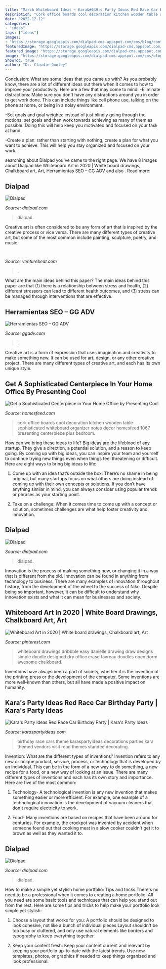 ```yaml
---
title: "March Whiteboard Ideas ~ Kara&#039;s Party Ideas Red Race Car Birthday Party"
description: "Cork office boards cool decoration kitchen wooden table sophisticated whiteboard organizer notes decor homesfeed 1067 presenting centerpiece plus bedroom"
date: "2022-12-12"
categories:
- "ideas"
tags: ["ideas"]
images:
- "https://storage.googleapis.com/dialpad-cms.appspot.com/cms/blog/content/IMG-1429.JPG"
featuredImage: "https://storage.googleapis.com/dialpad-cms.appspot.com/cms/blog/content/WebCallHistory_UI.png"
featured_image: "https://storage.googleapis.com/dialpad-cms.appspot.com/cms/blog/content/IMG-1429.JPG"
image: "https://storage.googleapis.com/dialpad-cms.appspot.com/cms/blog/content/Nat.jpg"
ShowToc: true
author: "Dr. Claudie Dooley"
---
```



Conclusion: What are some ideas that you came up with?
As you probably know, there are a lot of different ideas out there when it comes to how to improve your productivity. Here are a few that may come to mind:
-Eliminate distractions: Make sure you don't have any distractions around you in order to get work done. This can include things like cell phone use, talking on the phone at home, or being in a noisy environment.

-Set goals and goal weights: instead of just blindly going through the motions, set goals and then work towards achieving as many of them as possible. Doing this will help keep you motivated and focused on your task at hand.

-Create a plan: rather than starting with nothing, create a plan for what you want to achieve. This will help you stay organized and focused on your work.

	

		
searching about Dialpad you've came to the right page. We have 8 Images about Dialpad like Whiteboard Art in 2020 | White board drawings, Chalkboard art, Art, Herramientas SEO – GG ADV and also . Read more:
		
    
## Dialpad

<img loading=lazy src="https://storage.googleapis.com/dialpad-cms.appspot.com/cms/blog/content/IMG-1429.JPG" onerror="this.onerror=null;this.src='https://tse1.mm.bing.net/th?id=OIP.lKfrQ0DiwyX_JphB3OwBtwHaFj&amp;pid=15.1';" alt="Dialpad">

_Source: dialpad.com_

>dialpad. 

	

Creative art is often considered to be any form of art that is inspired by the creative process or vice versa. There are many different types of creative art, but some of the most common include painting, sculpture, poetry, and music.

    
## 

<img loading=lazy src="https://venturebeat.com/wp-content/uploads/2018/09/IMG_20180903_102707-1.jpg?w=757" onerror="this.onerror=null;this.src='https://tse3.mm.bing.net/th?id=OIP.Dnhhdm2edEw4m6F1HTB_ZgHaF3&amp;pid=15.1';" alt="">

_Source: venturebeat.com_

>. 

	

What are the main ideas behind this paper?
The main ideas behind this paper are that (1) there is a relationship between stress and health, (2) different stressors can lead to different health outcomes, and (3) stress can be managed through interventions that are effective.

    
## Herramientas SEO – GG ADV

<img loading=lazy src="https://lh6.googleusercontent.com/LFaZawZ1gcnC-3MT0yh4MRaUx9hnePR-CYorQp6qHTGVOleX2tQkQ2AD4AHiITamRe0tCuunZZog1IMdWfuPpjOaNFnFMvpLoXek9E9ep-G6Ttn3hJzAINtjYh1Nocol9mlDzF5d" onerror="this.onerror=null;this.src='https://tse3.mm.bing.net/th?id=OIP.Z_xoNZtsyePobSDfdFrkewHaIk&amp;pid=15.1';" alt="Herramientas SEO – GG ADV">

_Source: ggadv.com_

>. 

	

Creative art is a form of expression that uses imagination and creativity to make something new. It can be used for art, design, or any other creative project. There are many different types of creative art, and each has its own unique style.

    
## Get A Sophisticated Centerpiece In Your Home Office By Presenting Cool

<img loading=lazy src="https://homesfeed.com/wp-content/uploads/2015/09/cool-cork-boards-decorated-with-photograph-and-notes-on-white-wall-plus-long-wooden-table-and-ceramic-plus-wall-mounted-shelf.jpg" onerror="this.onerror=null;this.src='https://tse1.mm.bing.net/th?id=OIP._dM4qywYdOofRm6lZ-SLiAHaE8&amp;pid=15.1';" alt="Get a Sophisticated Centerpiece in Your Home Office by Presenting Cool">

_Source: homesfeed.com_

>cork office boards cool decoration kitchen wooden table sophisticated whiteboard organizer notes decor homesfeed 1067 presenting centerpiece plus bedroom. 

	

How can we bring these ideas to life?
Big ideas are the lifeblood of any startup. They give a direction, a potential solution, and a reason to keep going. By coming up with big ideas, you can inspire your team and yourself to continue trying new things even when things feel threatening or difficult. Here are eight ways to bring big ideas to life:
1. Come up with an idea that’s outside the box: There’s no shame in being original, but many startups focus on what others are doing instead of coming up with their own concepts or solutions. If you don’t have anything similar in mind, you can always consider using popular trends or phrases as your starting point.

2. Take on a challenge: When it comes time to come up with a concept or solution, sometimes challenges are what help foster creativity and innovation.

    
## Dialpad

<img loading=lazy src="https://storage.googleapis.com/dialpad-cms.appspot.com/cms/blog/content/Nat.jpg" onerror="this.onerror=null;this.src='https://tse3.mm.bing.net/th?id=OIP.snE1rUO2GWiLYASD6UbMHQHaJ4&amp;pid=15.1';" alt="Dialpad">

_Source: dialpad.com_

>dialpad. 

	

Innovation is the process of making something new, or changing it in a way that is different from the old. Innovation can be found in anything from technology to business. There are many examples of innovation throughout history, from the development of the wheel to the success of Nike. Despite being so important, however, it can be difficult to understand why innovation exists and what it can mean for businesses and society.

    
## Whiteboard Art In 2020 | White Board Drawings, Chalkboard Art, Art

<img loading=lazy src="https://i.pinimg.com/originals/36/f5/08/36f50884ae982f80f724529182b3a701.jpg" onerror="this.onerror=null;this.src='https://tse3.mm.bing.net/th?id=OIP.x94uWA-Rq2_LQIV_QOop6QAAAA&amp;pid=15.1';" alt="Whiteboard Art in 2020 | White board drawings, Chalkboard art, Art">

_Source: pinterest.com_

>whiteboard drawings dribbble easy danielle drawing draw designs simple doodle designed dry office erase favreau doodles open dorm awesome chalkboard. 

	

Inventions have always been a part of society, whether it is the invention of the printing press or the development of the computer. Some inventions are more well-known than others, but all have made a positive impact on humanity.

    
## Kara&#039;s Party Ideas Red Race Car Birthday Party | Kara&#039;s Party Ideas

<img loading=lazy src="http://karaspartyideas.com/wp-content/uploads/2018/03/Red-Race-Car-Birthday-Party-via-Karas-Party-Ideas-KarasPartyIdeas.com5_.jpg" onerror="this.onerror=null;this.src='https://tse1.mm.bing.net/th?id=OIP.7wQpAaVl2tYvYu05a2DxSwHaLL&amp;pid=15.1';" alt="Kara&#039;s Party Ideas Red Race Car Birthday Party | Kara&#039;s Party Ideas">

_Source: karaspartyideas.com_

>birthday race cars theme karaspartyideas decorations parties kara themed vendors visit read themes standee decorating. 

	

Invention: What are the different types of inventions?
Invention refers to any new or unique product, service, process, or technology that is developed by an individual. This can be in the form of a new way to do something, a new recipe for a food, or a new way of looking at an issue. There are many different types of inventions and each has its own story and importance. Here are five of the most common:
1. Technology- A technological invention is any new invention that makes something easier or more efficient. For example, one example of a technological innovation is the development of vacuum cleaners that don't require electricity to work.

2. Food- Many inventions are based on recipes that have been around for centuries. For example, the crockpot was invented by accident when someone found out that cooking meat in a slow cooker couldn't get it to brown as well as they wanted it to.

    
## Dialpad

<img loading=lazy src="https://storage.googleapis.com/dialpad-cms.appspot.com/cms/blog/content/WebCallHistory_UI.png" onerror="this.onerror=null;this.src='https://tse4.mm.bing.net/th?id=OIP.j9tbl89SL8vM49Oqr1gfJAHaFR&amp;pid=15.1';" alt="Dialpad">

_Source: dialpad.com_

>dialpad. 

	

How to make a simple yet stylish home portfolio: Tips and tricks
There's no need to be a professional when it comes to creating a home portfolio. All you need are some basic tools and techniques that can help you stand out from the rest. Here are some tips and tricks to help make your portfolio look simple yet stylish:
1. Choose a layout that works for you: A portfolio should be designed to look cohesive, not like a bunch of individual pieces.Layout shouldn't be too busy or cluttered, and only use natural elements like borders and typography to keep everything together.

2. Keep your content fresh: Keep your content current and relevant by keeping your portfolio up-to-date with the latest trends. Use new templates, photos, or graphics if needed to keep things organized and look professional.


